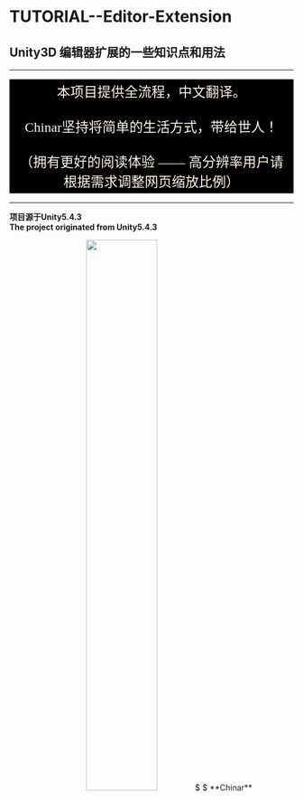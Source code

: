 # TUTORIAL--Editor-Extension
## Unity3D 编辑器扩展的一些知识点和用法

----------
<table><tr><td bgcolor= #000000>
<center><font face="微软雅黑" color=#FDF5E6 size=5>本项目提供全流程，中文翻译。<br><br>Chinar坚持将简单的生活方式，带给世人！<br><br>（拥有更好的阅读体验 —— 高分辨率用户请根据需求调整网页缩放比例）
</font>
</td></tr></table>

----------

**项目源于Unity5.4.3**
**<br>The project originated from Unity5.4.3**


<center>
<img src="http://img.blog.csdn.net/20180219025149679" width="50%" height="50%" />
$ $
**Chinar**</center>
